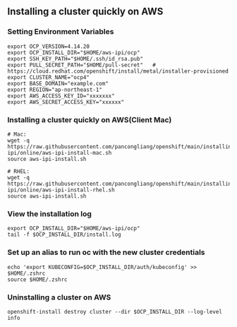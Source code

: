 ## Installing a cluster quickly on AWS

### Setting Environment Variables

```
export OCP_VERSION=4.14.20
export OCP_INSTALL_DIR="$HOME/aws-ipi/ocp"
export SSH_KEY_PATH="$HOME/.ssh/id_rsa.pub"
export PULL_SECRET_PATH="$HOME/pull-secret"   # https://cloud.redhat.com/openshift/install/metal/installer-provisioned
export CLUSTER_NAME="ocp4"
export BASE_DOMAIN="example.com"
export REGION="ap-northeast-1"
export AWS_ACCESS_KEY_ID="xxxxxxx"
export AWS_SECRET_ACCESS_KEY="xxxxxx"
```

### Installing a cluster quickly on AWS(Client Mac)
```
# Mac:
wget -q https://raw.githubusercontent.com/pancongliang/openshift/main/installing/aws-ipi/online/aws-ipi-install-mac.sh
source aws-ipi-install.sh

# RHEL:
wget -q https://raw.githubusercontent.com/pancongliang/openshift/main/installing/aws-ipi/online/aws-ipi-install-rhel.sh
source aws-ipi-install.sh
```


### View the installation log
```
export OCP_INSTALL_DIR="$HOME/aws-ipi/ocp"
tail -f $OCP_INSTALL_DIR/install.log
```

### Set up an alias to run oc with the new cluster credentials

```
echo 'export KUBECONFIG=$OCP_INSTALL_DIR/auth/kubeconfig' >> $HOME/.zshrc
source $HOME/.zshrc
```

### Uninstalling a cluster on AWS

```
openshift-install destroy cluster --dir $OCP_INSTALL_DIR --log-level info
```
